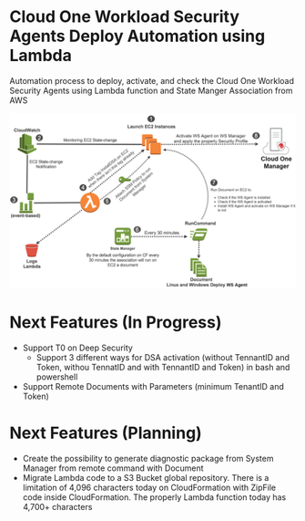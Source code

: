 # Cloud One Workload Security Agents Deploy Automation using Lambda 

Automation process to deploy, activate, and check the Cloud One Workload Security Agents using Lambda function and State Manger Association from AWS

![](Architecture_version2.png)
 
# Next Features (In Progress)
   * Support T0 on Deep Security
      - Support 3 different ways for DSA activation (without TennantID and Token, withou TennatID and with TennantID and Token) in bash and powershell
   * Support Remote Documents with Parameters (minimum TenantID and Token)
 
# Next Features (Planning)
  * Create the possibility to generate diagnostic package from System Manager from remote command with Document
  * Migrate Lambda code to a S3 Bucket global repository. There is a limitation of 4,096 characters today on CloudFormation with ZipFile code inside CloudFormation. The properly Lambda function today has 4,700+ characters
